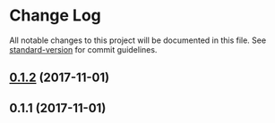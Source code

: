 # Change Log

All notable changes to this project will be documented in this file. See [standard-version](https://github.com/conventional-changelog/standard-version) for commit guidelines.

<a name="0.1.2"></a>
## [0.1.2](https://github.com/devdigital/gatsby-source-openapi-aggregate/compare/v0.1.1...v0.1.2) (2017-11-01)



<a name="0.1.1"></a>
## 0.1.1 (2017-11-01)
